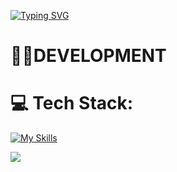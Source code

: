 [![Typing SVG](https://readme-typing-svg.demolab.com?font=Fira+Code&pause=1000&width=435&lines=Keverni's+GitHub)](https://git.io/typing-svg)

# 👨‍💻DEVELOPMENT

# 💻 Tech Stack:
[![My Skills](https://skillicons.dev/icons?i=cpp,cs,linux,py,visualstudio)](https://skillicons.dev)
<!-- Proudly created with GPRM ( https://gprm.itsvg.in ) -->

![](https://github-readme-stats.vercel.app/api/top-langs/?username=keverni&theme=shadow_red&hide_border=false&include_all_commits=true&count_private=false&layout=compact)
